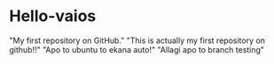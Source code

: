 Hello-vaios
===========

 "My first repository on GitHub."
 "This is actually my first repository on github!!"
 "Apo to ubuntu to ekana auto!"
 "Allagi apo to branch testing"
